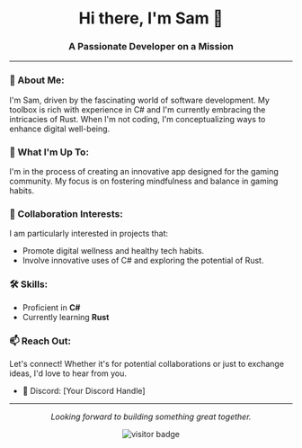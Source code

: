 <h1 align="center">Hi there, I'm Sam 👋</h1>
<h3 align="center">A Passionate Developer on a Mission</h3>

---

### 👀 About Me:

I'm Sam, driven by the fascinating world of software development. My toolbox is rich with experience in C# and I'm currently embracing the intricacies of Rust. When I'm not coding, I'm conceptualizing ways to enhance digital well-being.

### 🌱 What I'm Up To:

I'm in the process of creating an innovative app designed for the gaming community. My focus is on fostering mindfulness and balance in gaming habits.

### 💞️ Collaboration Interests:

I am particularly interested in projects that:
- Promote digital wellness and healthy tech habits.
- Involve innovative uses of C# and exploring the potential of Rust.

### 🛠️ Skills:

- Proficient in **C#**
- Currently learning **Rust**

### 📫 Reach Out:

Let's connect! Whether it's for potential collaborations or just to exchange ideas, I'd love to hear from you.
- 💬 Discord: [Your Discord Handle]
---
<p align="center">
  <i>Looking forward to building something great together.</i>
</p>

<p align="center">
  <img src="https://visitor-badge.laobi.icu/badge?page_id=sammoth555.sammoth555" alt="visitor badge"/>
</p>
